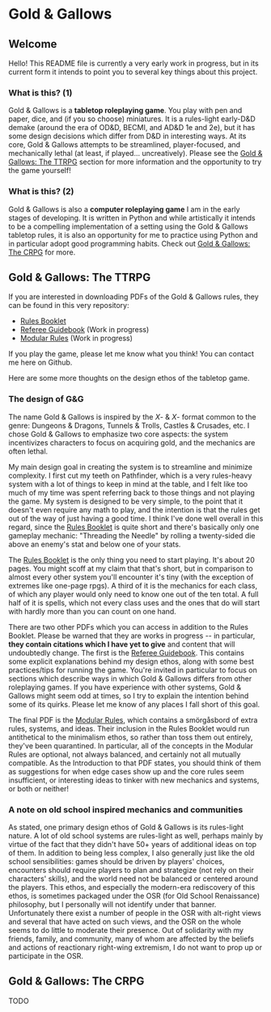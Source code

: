 # Gold & Gallows

## Welcome

Hello! This README file is currently a very early work in progress, but 
in its current form it intends to point you to several key things about 
this project.

### What is this? (1)

Gold & Gallows is a **tabletop roleplaying game**. You play with pen 
and paper, dice, and (if you so choose) miniatures. It is a rules-light 
early-D&D demake (around the era of OD&D, BECMI, and AD&D 1e and 2e), 
but it has some design decisions which differ from D&D in interesting 
ways. At its core, Gold & Gallows attempts to be streamlined, 
player-focused, and mechanically lethal (at least, if played... 
uncreatively). Please see the 
[Gold & Gallows: The TTRPG](#gold--gallows-the-ttrpg) section for more 
information and the opportunity to try the game yourself!

### What is this? (2)

Gold & Gallows is also a **computer roleplaying game** I am in the 
early stages of developing. It is written in Python and while 
artistically it intends to be a compelling implementation of a setting 
using the Gold & Gallows tabletop rules, it is also an opportunity for 
me to practice using Python and in particular adopt good programming 
habits. Check out [Gold & Gallows: The CRPG](#gold--gallows-the-crpg) 
for more.

## Gold & Gallows: The TTRPG

If you are interested in downloading PDFs of the 
Gold & Gallows rules, they can be found in this very repository:

* [Rules Booklet](TTRPG/GnG_Rules_Booklet_6_Jan_2024.pdf)
* [Referee Guidebook](TTRPG/GnG_Referee_Guidebook_6_Jan_2024.pdf) (Work 
in progress)
* [Modular Rules](TTRPG/GnG_Modular_Rules_6_Jan_2024.pdf) (Work in 
progress)

If you play the game, please let me know what you think! You can 
contact me here on Github.

Here are some more thoughts on the design ethos of the tabletop game.

### The design of G&G

The name Gold & Gallows is inspired by the *X*- & *X*- format common to 
the genre: Dungeons & Dragons, Tunnels & Trolls, Castles & Crusades, 
etc. I chose Gold & Gallows to emphasize two core aspects: the system 
incentivizes characters to focus on acquiring gold, and the mechanics 
are often lethal.

My main design goal in creating the system is to streamline and 
minimize complexity. I first cut my teeth on Pathfinder, which is a 
very rules-heavy system with a lot of things to keep in mind at the 
table, and I felt like too much of my time was spent referring back to 
those things and not playing the game. My system is designed to be very 
simple, to the point that it doesn't even require any math to play, and 
the intention is that the rules get out of the way of just having a 
good time. I think I've done well overall in this regard, since the 
[Rules Booklet](TTRPG/GnG_Rules_Booklet_6_Jan_2024.pdf) is quite short 
and there's basically only one gameplay mechanic: "Threading the 
Needle" by rolling a twenty-sided die above an enemy's stat and below 
one of your stats.

The [Rules Booklet](TTRPG/GnG_Rules_Booklet_6_Jan_2024.pdf) is the only 
thing you need to start playing. It's about 20 pages. You might scoff 
at my claim that that's short, but in comparison to almost every other 
system you'll encounter it's tiny (with the exception of extremes like 
one-page rpgs). A third of it is the mechanics for each class, of which 
any player would only need to know one out of the ten total. A full 
half of it is spells, which not every class uses and the ones that do 
will start with hardly more than you can count on one hand.

There are two other PDFs which you can access in addition to the 
Rules Booklet. Please be warned that they are works in progress -- in 
particular, **they contain citations which I have yet to give** and 
content that will undoubtedly change. The first is the 
[Referee Guidebook](TTRPG/GnG_Referee_Guidebook_6_Jan_2024.pdf). This 
contains some explicit explanations behind my design ethos, along with 
some best practices/tips for running the game. You're invited in 
particular to focus on sections which describe ways in which Gold & 
Gallows differs from other roleplaying games. If you have experience 
with other systems, Gold & Gallows might seem odd at times, so I try to 
explain the intention behind some of its quirks. Please let me know of 
any places I fall short of this goal.

The final PDF is the 
[Modular Rules](TTRPG/GnG_Modular_Rules_6_Jan_2024.pdf), which contains 
a smörgåsbord of extra rules, systems, and ideas. Their inclusion in 
the Rules Booklet would run antithetical to the minimalism ethos, so 
rather than toss them out entirely, they've been quarantined. In 
particular, all of the concepts in the Modular Rules are optional, not 
always balanced, and certainly not all mutually compatible. As the 
Introduction to that PDF states, you should think of them as 
suggestions for when edge cases show up and the core rules seem 
insufficient, or interesting ideas to tinker with new mechanics and 
systems, or both or neither!

### A note on old school inspired mechanics and communities

As stated, one primary design ethos of Gold & Gallows is its 
rules-light nature. A lot of old school systems are rules-light as 
well, perhaps mainly by virtue of the fact that they didn't have 50+ 
years of additional ideas on top of them. In addition to being less 
complex, I also generally just like the old school sensibilities: games 
should be driven by players' choices, encounters should require players 
to plan and strategize (not rely on their characters' skills), and the 
world need not be balanced or centered around the players. This ethos, 
and especially the modern-era rediscovery of this ethos, is sometimes 
packaged under the OSR (for Old School Renaissance) philosophy, but I 
personally will not identify under that banner. Unfortunately there 
exist a number of people in the OSR with alt-right views and several 
that have acted on such views, and the OSR on the whole seems to do 
little to moderate their presence. Out of solidarity with my friends, 
family, and community, many of whom are affected by the beliefs and 
actions of reactionary right-wing extremism, I do not want to prop up 
or participate in the OSR.


## Gold & Gallows: The CRPG

TODO